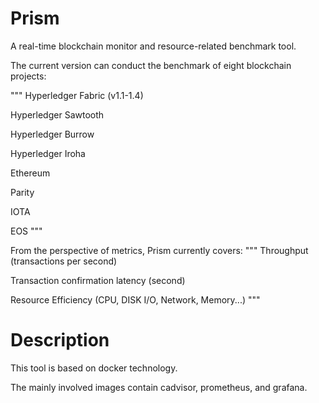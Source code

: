 # Prism
A real-time blockchain monitor and resource-related benchmark tool.

The current version can conduct the benchmark of eight blockchain projects:

"""
Hyperledger Fabric (v1.1-1.4)

Hyperledger Sawtooth

Hyperledger Burrow

Hyperledger Iroha

Ethereum

Parity

IOTA

EOS
"""

From the perspective of metrics, Prism currently covers:
"""
Throughput (transactions per second)

Transaction confirmation latency (second)

Resource Efficiency (CPU, DISK I/O, Network, Memory...)
"""

# Description
This tool is based on docker technology.

The mainly involved images contain cadvisor, prometheus, and grafana.
